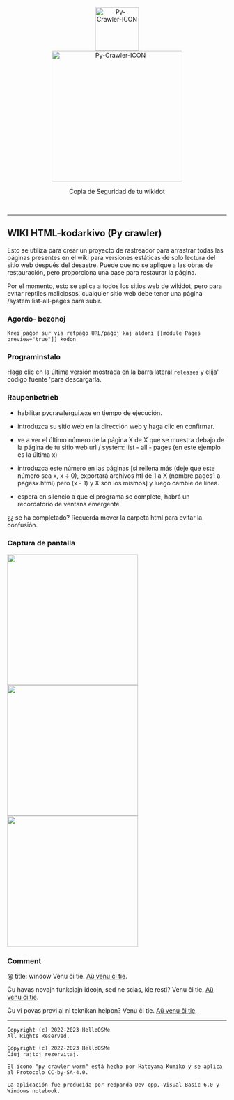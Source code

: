 <div class="center" align="center">
  <a href="#">
    <img alt="Py-Crawler-ICON" src="https://helloosdisk.wikidot.com/local--files/file:github/Pyc" width="100px">
  </a><br/>
  <img alt="Py-Crawler-ICON" src="https://helloosdisk.wikidot.com/local--files/file:github/pyctext.png" width="300px">
  <p>Copia de Seguridad de tu wikidot</p>
  <img alt="" src="https://img.shields.io/github/license/HelloOSMe/Py-crawler">&nbsp;&nbsp;<img alt="" src="https://img.shields.io/github/v/release/HelloOSMe/Py-Crawler?include_prereleases">&nbsp;&nbsp;<img alt="" src="https://img.shields.io/github/stars/HelloOSMe/Py-crawler">
</div>

----------
## WIKI HTML-kodarkivo (Py crawler)

Esto se utiliza para crear un proyecto de rastreador para arrastrar todas las páginas presentes en el wiki para versiones estáticas de solo lectura del sitio web después del desastre. Puede que no se aplique a las obras de restauración, pero proporciona una base para restaurar la página.

Por el momento, esto se aplica a todos los sitios web de wikidot, pero para evitar reptiles maliciosos, cualquier sitio web debe tener una página /system:list-all-pages para subir.

### **Agordo- bezonoj**
```
Krei paĝon sur via retpaĝo URL/paĝoj kaj aldoni [[module Pages preview="true"]] kodon
```

### **Programinstalo**

Haga clic en la última versión mostrada en la barra lateral `releases` y elija' código fuente 'para descargarla.

### **Raupenbetrieb**
* habilitar pycrawlergui.exe en tiempo de ejecución.

* introduzca su sitio web en la dirección web y haga clic en confirmar.

* ve a ver el último número de la página X de X que se muestra debajo de la página de tu sitio web url / system: list - all - pages (en este ejemplo es la última x)

* introduzca este número en las páginas [si rellena más (deje que este número sea x, x ÷ 0), exportará archivos htl de 1 a X (nombre pages1 a pagesx.html) pero (x - 1) y X son los mismos] y luego cambie de línea.

* espera en silencio a que el programa se complete, habrá un recordatorio de ventana emergente.

¿¿ se ha completado? Recuerda mover la carpeta html para evitar la confusión.

### **Captura de pantalla**
<img alt="" src="https://s1.ax1x.com/2023/02/20/pSXVpQJ.jpg" width="300px">  
<img alt="" src="https://s1.ax1x.com/2023/02/20/pSXExWF.jpg" width="300px">  
<img alt="" src="https://s1.ax1x.com/2023/02/20/pSXEzz4.jpg" width="300px">

### **Comment**

@ title: window Venu ĉi tie. [Aŭ venu ĉi tie](https://github.com/HelloOSMe/Py-crawler/issues).

Ĉu havas novajn funkciajn ideojn, sed ne scias, kie resti? Venu ĉi tie. [Aŭ venu ĉi tie](https://github.com/HelloOSMe/Py-crawler/issues).

Ĉu vi povas provi al ni teknikan helpon? Venu ĉi tie. [Aŭ venu ĉi tie](https://github.com/HelloOSMe/Py-crawler/fork).

----------

```
Copyright (c) 2022-2023 HelloOSMe
All Rights Reserved.

Copyright (c) 2022-2023 HelloOSMe
Ĉiuj rajtoj rezervitaj.

El icono "py crawler worm" está hecho por Hatoyama Kumiko y se aplica al Protocolo CC-by-SA-4.0.

La aplicación fue producida por redpanda Dev-cpp, Visual Basic 6.0 y Windows notebook.
```

